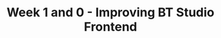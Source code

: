 ---
title: "Week 1 and 0 - Improving BT Studio Frontend"  
image: ../assets/images/logo.png  
categories:
  - Weekly Log  
tags:
  - GitHub Pages  
---